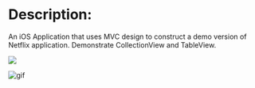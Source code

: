 
# Description:

An iOS Application that uses MVC design to construct a demo version of Netflix application. Demonstrate CollectionView and TableView.

<img src = “https://media.giphy.com/media/Sxa6r8Yk9kXrq/giphy.gif” width = “200” height = “300”>

![gif](https://media.giphy.com/media/v0V5DwYu3qtsA/giphy.gif)
 
